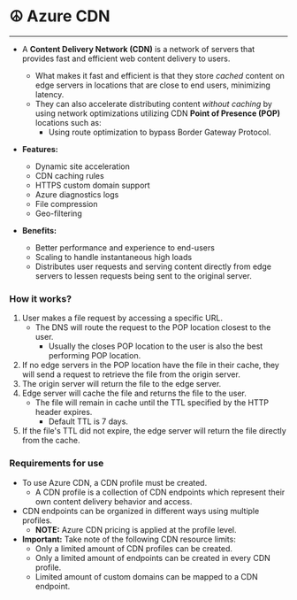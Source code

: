 # ☮️ Azure CDN
---

- A **Content Delivery Network (CDN)** is a network of servers that provides fast and efficient web content delivery to users.
	- What makes it fast and efficient is that they store *cached* content on edge servers in locations that are close to end users, minimizing latency.
	- They can also accelerate distributing content *without caching* by using network optimizations utilizing CDN **Point of Presence (POP)** locations such as:
		- Using route optimization to bypass Border Gateway Protocol.

- **Features:**
	- Dynamic site acceleration
	- CDN caching rules
	- HTTPS custom domain support
	- Azure diagnostics logs
	- File compression
	- Geo-filtering

- **Benefits:**
	- Better performance and experience to end-users
	- Scaling to handle instantaneous high loads
	- Distributes user requests and serving content directly from edge servers to lessen requests being sent to the original server.

### How it works?

1. User makes a file request by accessing a specific URL.
	- The DNS will route the request to the POP location closest to the user.
		- Usually the closes POP location to the user is also the best performing POP location.
2. If no edge servers in the POP location have the file in their cache, they will send a request to retrieve the file from the origin server.
3. The origin server will return the file to the edge server.
4. Edge server will cache the file and returns the file to the user.
	- The file will remain in cache until the TTL specified by the HTTP header expires.
		- Default TTL is 7 days.
5. If the file's TTL did not expire, the edge server will return the file directly from the cache.

### Requirements for use

- To use Azure CDN, a CDN profile must be created.
	- A CDN profile is a collection of CDN endpoints which represent their own content delivery behavior and access.
- CDN endpoints can be organized in different ways using multiple profiles.
	- **NOTE:** Azure CDN pricing is applied at the profile level.
- **Important:** Take note of the following CDN resource limits:
	- Only a limited amount of CDN profiles can be created.
	- Only a limited amount of endpoints can be created in every CDN profile. 
	- Limited amount of custom domains can be mapped to a CDN endpoint.
